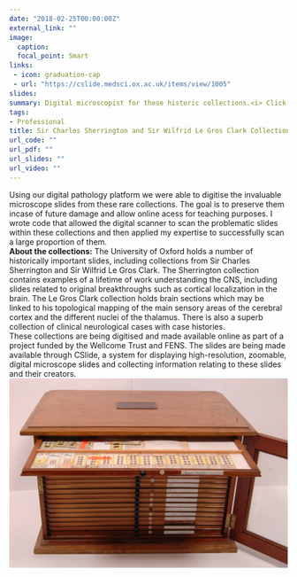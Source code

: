 ```yaml
---
date: "2018-02-25T00:00:00Z"
external_link: ""
image:
  caption: 
  focal_point: Smart
links:
 - icon: graduation-cap
 - url: "https://cslide.medsci.ox.ac.uk/items/view/1005"
slides: 
summary: Digital microscopist for these historic collections.<i> Click for more information. </i>
tags:
- Professional
title: Sir Charles Sherrington and Sir Wilfrid Le Gros Clark Collections
url_code: ""
url_pdf: ""
url_slides: ""
url_video: ""
---
```

Using our digital pathology platform we were able to digitise the invaluable microscope slides from these rare collections. The goal is to preserve them incase of future damage and allow online acess for teaching purposes. I wrote code that allowed the digital scanner to scan the problematic slides within these collections and then applied my expertise to successfully scan a large proportion of them. 
<br>
<b>About the collections:</b>
The University of Oxford holds a number of historically important slides, including collections from Sir Charles Sherrington and Sir Wilfrid Le Gros Clark. The Sherrington collection contains examples of a lifetime of work understanding the CNS, including slides related to original breakthroughs such as cortical localization in the brain. The Le Gros Clark collection holds brain sections which may be linked to his topological mapping of the main sensory areas of the cerebral cortex and the different nuclei of the thalamus. There is also a superb collection of clinical neurological cases with case histories.
<br>
These collections are being digitised and made available online as part of a project funded by the Wellcome Trust and FENS. The slides are being made available through CSlide, a system for displaying high-resolution, zoomable, digital microscope slides and collecting information relating to these slides and their creators.
![](sherrington.jpg)
